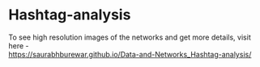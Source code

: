 # Hashtag-analysis

To see high resolution images of the networks and get more details, visit here -  
https://saurabhburewar.github.io/Data-and-Networks_Hashtag-analysis/
